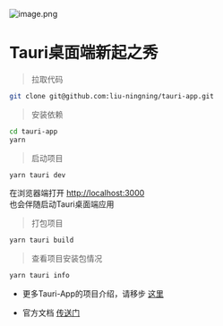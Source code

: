 ![image.png](https://p6-juejin.byteimg.com/tos-cn-i-k3u1fbpfcp/b06d70673f2249ca8d616e6a1b6fbabd~tplv-k3u1fbpfcp-watermark.image?)

# Tauri桌面端新起之秀

> 拉取代码
```bash
git clone git@github.com:liu-ningning/tauri-app.git
```

> 安装依赖
```bash
cd tauri-app
yarn
```

> 启动项目
```bash
yarn tauri dev
```

在浏览器端打开 [http://localhost:3000](http://localhost:3000)\
也会伴随启动Tauri桌面端应用

> 打包项目
```bash
yarn tauri build
```

> 查看项目安装包情况
```bash
yarn tauri info
```

* 更多Tauri-App的项目介绍，请移步 [这里](https://juejin.cn/post/7119812896925679624)

* 官方文档 [传送门](https://tauri.app)